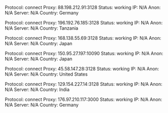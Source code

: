 Protocol: connect
Proxy: 88.198.212.91:3128
Status: working
IP: N/A
Anon: N/A
Server: N/A
Country: Germany

Protocol: connect
Proxy: 196.192.76.185:3128
Status: working
IP: N/A
Anon: N/A
Server: N/A
Country: Tanzania

Protocol: connect
Proxy: 168.138.55.69:3128
Status: working
IP: N/A
Anon: N/A
Server: N/A
Country: Japan

Protocol: connect
Proxy: 150.95.27.197:10090
Status: working
IP: N/A
Anon: N/A
Server: N/A
Country: Japan

Protocol: connect
Proxy: 45.58.147.28:3128
Status: working
IP: N/A
Anon: N/A
Server: N/A
Country: United States

Protocol: connect
Proxy: 129.154.227.14:3128
Status: working
IP: N/A
Anon: N/A
Server: N/A
Country: India

Protocol: connect
Proxy: 176.97.210.117:3000
Status: working
IP: N/A
Anon: N/A
Server: N/A
Country: Germany

